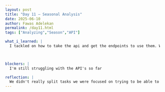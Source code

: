 ```yaml
---
layout: post
title: "Day 11 – Seasonal Analysis"
date: 2025-06-10
author: Fawas Adelekan
permalink: /day11.html
tags: ["Analyzing","Season","API"]

what_i_learned: |
  I tackled on how to take the api and get the endpoints to use them. We started off by specifiying the teams individually and taking their ID's so anaylze their perfomance through the season. I'm also learning how to properly call on the endpoints themselves utilizing the URL's when it comes to it. I tried to take on the initiave where all the teams stats are shown which was successful.

  

blockers: |
  I'm still struggling with the API's so far

reflection: |
  We didn't really split tasks we were focused on trying to be able to access our api's and learn a lot about them. It's frustrating when it comes to learning new information but it's very insightful because you're progressing from within. I liked being the carrier for our group helping out with differnt ways to further our goals. Research Paper so far has been starting to pickup.
---
```

